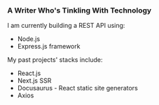
### A Writer Who's Tinkling With Technology 

<!--
**fineon/fineon** is a ✨ _special_ ✨ repository because its `README.md` (this file) appears on your GitHub profile.

Here are some ideas to get you started:

- 🔭 I’m currently working on ...
- 🌱 I’m currently learning ...
- 👯 I’m looking to collaborate on ...
- 🤔 I’m looking for help with ...
- 💬 Ask me about ...
- 📫 How to reach me: ...
- 😄 Pronouns: ...
- ⚡ Fun fact: ...
-->

I am currently building a REST API using: 
- Node.js
- Express.js framework

My past projects' stacks include:
- React.js
- Next.js SSR
- Docusaurus - React static site generators
- Axios 
